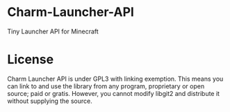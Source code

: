 Charm-Launcher-API
==================

Tiny Launcher API for Minecraft




License
=======

Charm Launcher API is under GPL3 with linking exemption. This means you can link to and use the library from any program, proprietary or open source; paid or gratis. However, you cannot modify libgit2 and distribute it without supplying the source.
